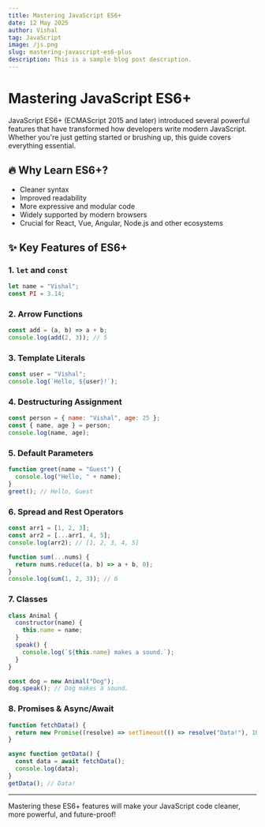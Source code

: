 ```yaml
---
title: Mastering JavaScript ES6+
date: 12 May 2025
author: Vishal
tag: JavaScript
image: /js.png
slug: mastering-javascript-es6-plus
description: This is a sample blog post description.
---
```


# Mastering JavaScript ES6+

JavaScript ES6+ (ECMAScript 2015 and later) introduced several powerful features that have transformed how developers write modern JavaScript. Whether you're just getting started or brushing up, this guide covers everything essential.



## 🔥 Why Learn ES6+?

- Cleaner syntax
- Improved readability
- More expressive and modular code
- Widely supported by modern browsers
- Crucial for React, Vue, Angular, Node.js and other ecosystems



## ✨ Key Features of ES6+

### 1. `let` and `const`

```js showLineNumbers {1-2}
let name = "Vishal";
const PI = 3.14;
```

### 2. Arrow Functions

```js showLineNumbers
const add = (a, b) => a + b;
console.log(add(2, 3)); // 5
```

### 3. Template Literals

```js showLineNumbers
const user = "Vishal";
console.log(`Hello, ${user}!`);
```

### 4. Destructuring Assignment

```js showLineNumbers
const person = { name: "Vishal", age: 25 };
const { name, age } = person;
console.log(name, age);
```

### 5. Default Parameters

```js showLineNumbers
function greet(name = "Guest") {
  console.log("Hello, " + name);
}
greet(); // Hello, Guest
```

### 6. Spread and Rest Operators

```js showLineNumbers
const arr1 = [1, 2, 3];
const arr2 = [...arr1, 4, 5];
console.log(arr2); // [1, 2, 3, 4, 5]

function sum(...nums) {
  return nums.reduce((a, b) => a + b, 0);
}
console.log(sum(1, 2, 3)); // 6
```

### 7. Classes

```js showLineNumbers  {1-5}
class Animal {
  constructor(name) {
    this.name = name;
  }
  speak() {
    console.log(`${this.name} makes a sound.`);
  }
}

const dog = new Animal("Dog");
dog.speak(); // Dog makes a sound.
```

### 8. Promises & Async/Await

```js showLineNumbers  {3-7}
function fetchData() {
  return new Promise((resolve) => setTimeout(() => resolve("Data!"), 1000));
}

async function getData() {
  const data = await fetchData();
  console.log(data);
}
getData(); // Data!
```

---

Mastering these ES6+ features will make your JavaScript code cleaner, more powerful, and future-proof!
